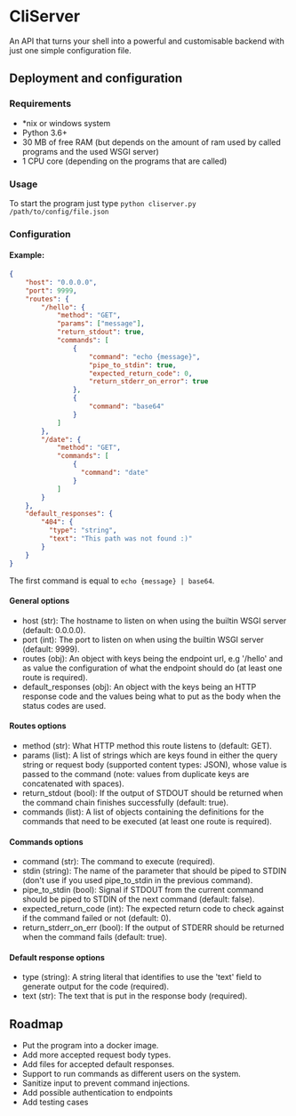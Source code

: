 # CliServer
An API that turns your shell into a powerful and customisable backend with just one simple configuration file.

## Deployment and configuration
### Requirements

- *nix or windows system
- Python 3.6+ 
- 30 MB of free RAM (but depends on the amount of ram used by called programs and the used WSGI server)
- 1 CPU core (depending on the programs that are called)

### Usage
To start the program just type `python cliserver.py /path/to/config/file.json`

### Configuration

#### Example:
```json
{
    "host": "0.0.0.0",
    "port": 9999,
    "routes": {
        "/hello": {
            "method": "GET",
            "params": ["message"],
            "return_stdout": true,
            "commands": [
                {
                    "command": "echo {message}",
                    "pipe_to_stdin": true,
                    "expected_return_code": 0,
                    "return_stderr_on_error": true
                },
                {
                    "command": "base64"
                }
            ]
        },
        "/date": {
            "method": "GET",
            "commands": [
                {
                  "command": "date"
                }
            ]
        }
    },
    "default_responses": {
        "404": {
          "type": "string",
          "text": "This path was not found :)"
        }
    }
}
```
The first command is equal to `echo {message} | base64`.

#### General options  

- host (str): The hostname to listen on when using the builtin WSGI server (default: 0.0.0.0).
- port (int): The port to listen on when using the builtin WSGI server (default: 9999).
- routes (obj): An object with keys being the endpoint url, e.g '/hello' and as value the configuration of what the endpoint should do (at least one route is required).
- default_responses (obj): An object with the keys being an HTTP response code and the values being what to put as the body when the status codes are used.

#### Routes options

- method (str): What HTTP method this route listens to (default: GET).
- params (list): A list of strings which are keys found in either the query string or request body (supported content types: JSON), whose value is passed to the command (note: values from duplicate keys are concatenated with spaces).
- return_stdout (bool): If the output of STDOUT should be returned when the command chain finishes successfully (default: true).
- commands (list): A list of objects containing the definitions for the commands that need to be executed (at least one route is required).

#### Commands options

- command (str): The command to execute (required).
- stdin (string): The name of the parameter that should be piped to STDIN (don't use if you used pipe_to_stdin in the previous command).
- pipe_to_stdin (bool): Signal if STDOUT from the current command should be piped to STDIN of the next command (default: false).
- expected_return_code (int): The expected return code to check against if the command failed or not (default: 0).
- return_stderr_on_err (bool): If the output of STDERR should be returned when the command fails (default: true).

#### Default response options

- type (string): A string literal that identifies to use the 'text' field to generate output for the code (required).
- text (str): The text that is put in the response body (required).

## Roadmap

- Put the program into a docker image.
- Add more accepted request body types.
- Add files for accepted default responses.
- Support to run commands as different users on the system.
- Sanitize input to prevent command injections.
- Add possible authentication to endpoints
- Add testing cases
